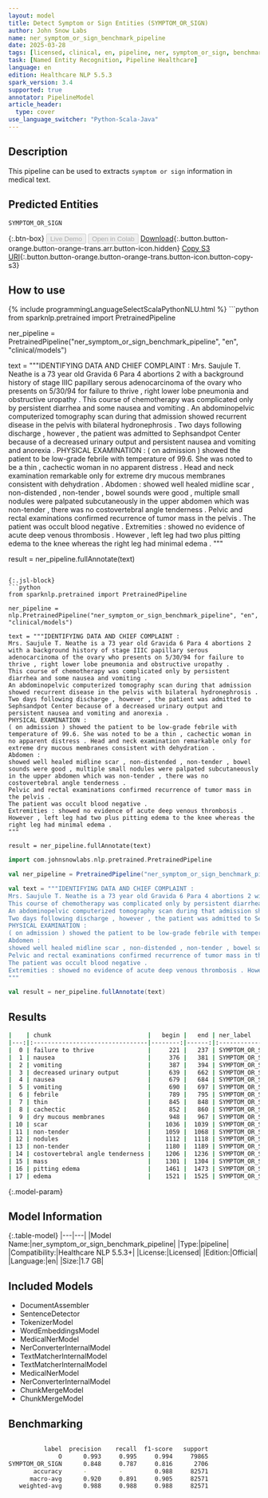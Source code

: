```yaml
---
layout: model
title: Detect Symptom or Sign Entities (SYMPTOM_OR_SIGN)
author: John Snow Labs
name: ner_symptom_or_sign_benchmark_pipeline
date: 2025-03-28
tags: [licensed, clinical, en, pipeline, ner, symptom_or_sign, benchmark]
task: [Named Entity Recognition, Pipeline Healthcare]
language: en
edition: Healthcare NLP 5.5.3
spark_version: 3.4
supported: true
annotator: PipelineModel
article_header:
  type: cover
use_language_switcher: "Python-Scala-Java"
---
```


## Description

This pipeline can be used to extracts `symptom or sign` information in medical text.

## Predicted Entities

`SYMPTOM_OR_SIGN`

{:.btn-box}
<button class="button button-orange" disabled>Live Demo</button>
<button class="button button-orange" disabled>Open in Colab</button>
[Download](https://s3.amazonaws.com/auxdata.johnsnowlabs.com/clinical/models/ner_symptom_or_sign_benchmark_pipeline_en_5.5.3_3.4_1743164685231.zip){:.button.button-orange.button-orange-trans.arr.button-icon.hidden}
[Copy S3 URI](s3://auxdata.johnsnowlabs.com/clinical/models/ner_symptom_or_sign_benchmark_pipeline_en_5.5.3_3.4_1743164685231.zip){:.button.button-orange.button-orange-trans.button-icon.button-copy-s3}

## How to use



<div class="tabs-box" markdown="1">
{% include programmingLanguageSelectScalaPythonNLU.html %}
```python
from sparknlp.pretrained import PretrainedPipeline

ner_pipeline = PretrainedPipeline("ner_symptom_or_sign_benchmark_pipeline", "en", "clinical/models")

text = """IDENTIFYING DATA AND CHIEF COMPLAINT :
Mrs. Saujule T. Neathe is a 73 year old Gravida 6 Para 4 abortions 2 with a background history of stage IIIC papillary serous adenocarcinoma of the ovary who presents on 5/30/94 for failure to thrive , right lower lobe pneumonia and obstructive uropathy .
This course of chemotherapy was complicated only by persistent diarrhea and some nausea and vomiting .
An abdominopelvic computerized tomography scan during that admission showed recurrent disease in the pelvis with bilateral hydronephrosis .
Two days following discharge , however , the patient was admitted to Sephsandpot Center because of a decreased urinary output and persistent nausea and vomiting and anorexia .
PHYSICAL EXAMINATION :
( on admission ) showed the patient to be low-grade febrile with temperature of 99.6. She was noted to be a thin , cachectic woman in no apparent distress . Head and neck examination remarkable only for extreme dry mucous membranes consistent with dehydration .
Abdomen :
showed well healed midline scar , non-distended , non-tender , bowel sounds were good , multiple small nodules were palpated subcutaneously in the upper abdomen which was non-tender , there was no costovertebral angle tenderness .
Pelvic and rectal examinations confirmed recurrence of tumor mass in the pelvis .
The patient was occult blood negative .
Extremities : showed no evidence of acute deep venous thrombosis . However , left leg had two plus pitting edema to the knee whereas the right leg had minimal edema .
"""

result = ner_pipeline.fullAnnotate(text)
```

{:.jsl-block}
```python
from sparknlp.pretrained import PretrainedPipeline

ner_pipeline = nlp.PretrainedPipeline("ner_symptom_or_sign_benchmark_pipeline", "en", "clinical/models")

text = """IDENTIFYING DATA AND CHIEF COMPLAINT :
Mrs. Saujule T. Neathe is a 73 year old Gravida 6 Para 4 abortions 2 with a background history of stage IIIC papillary serous adenocarcinoma of the ovary who presents on 5/30/94 for failure to thrive , right lower lobe pneumonia and obstructive uropathy .
This course of chemotherapy was complicated only by persistent diarrhea and some nausea and vomiting .
An abdominopelvic computerized tomography scan during that admission showed recurrent disease in the pelvis with bilateral hydronephrosis .
Two days following discharge , however , the patient was admitted to Sephsandpot Center because of a decreased urinary output and persistent nausea and vomiting and anorexia .
PHYSICAL EXAMINATION :
( on admission ) showed the patient to be low-grade febrile with temperature of 99.6. She was noted to be a thin , cachectic woman in no apparent distress . Head and neck examination remarkable only for extreme dry mucous membranes consistent with dehydration .
Abdomen :
showed well healed midline scar , non-distended , non-tender , bowel sounds were good , multiple small nodules were palpated subcutaneously in the upper abdomen which was non-tender , there was no costovertebral angle tenderness .
Pelvic and rectal examinations confirmed recurrence of tumor mass in the pelvis .
The patient was occult blood negative .
Extremities : showed no evidence of acute deep venous thrombosis . However , left leg had two plus pitting edema to the knee whereas the right leg had minimal edema .
"""

result = ner_pipeline.fullAnnotate(text)
```
```scala
import com.johnsnowlabs.nlp.pretrained.PretrainedPipeline

val ner_pipeline = PretrainedPipeline("ner_symptom_or_sign_benchmark_pipeline", "en", "clinical/models")

val text = """IDENTIFYING DATA AND CHIEF COMPLAINT :
Mrs. Saujule T. Neathe is a 73 year old Gravida 6 Para 4 abortions 2 with a background history of stage IIIC papillary serous adenocarcinoma of the ovary who presents on 5/30/94 for failure to thrive , right lower lobe pneumonia and obstructive uropathy .
This course of chemotherapy was complicated only by persistent diarrhea and some nausea and vomiting .
An abdominopelvic computerized tomography scan during that admission showed recurrent disease in the pelvis with bilateral hydronephrosis .
Two days following discharge , however , the patient was admitted to Sephsandpot Center because of a decreased urinary output and persistent nausea and vomiting and anorexia .
PHYSICAL EXAMINATION :
( on admission ) showed the patient to be low-grade febrile with temperature of 99.6. She was noted to be a thin , cachectic woman in no apparent distress . Head and neck examination remarkable only for extreme dry mucous membranes consistent with dehydration .
Abdomen :
showed well healed midline scar , non-distended , non-tender , bowel sounds were good , multiple small nodules were palpated subcutaneously in the upper abdomen which was non-tender , there was no costovertebral angle tenderness .
Pelvic and rectal examinations confirmed recurrence of tumor mass in the pelvis .
The patient was occult blood negative .
Extremities : showed no evidence of acute deep venous thrombosis . However , left leg had two plus pitting edema to the knee whereas the right leg had minimal edema .
"""

val result = ner_pipeline.fullAnnotate(text)
```
</div>

## Results

```bash
|    | chunk                           |   begin |   end | ner_label       |
|---:|:--------------------------------|--------:|------:|:----------------|
|  0 | failure to thrive               |     221 |   237 | SYMPTOM_OR_SIGN |
|  1 | nausea                          |     376 |   381 | SYMPTOM_OR_SIGN |
|  2 | vomiting                        |     387 |   394 | SYMPTOM_OR_SIGN |
|  3 | decreased urinary output        |     639 |   662 | SYMPTOM_OR_SIGN |
|  4 | nausea                          |     679 |   684 | SYMPTOM_OR_SIGN |
|  5 | vomiting                        |     690 |   697 | SYMPTOM_OR_SIGN |
|  6 | febrile                         |     789 |   795 | SYMPTOM_OR_SIGN |
|  7 | thin                            |     845 |   848 | SYMPTOM_OR_SIGN |
|  8 | cachectic                       |     852 |   860 | SYMPTOM_OR_SIGN |
|  9 | dry mucous membranes            |     948 |   967 | SYMPTOM_OR_SIGN |
| 10 | scar                            |    1036 |  1039 | SYMPTOM_OR_SIGN |
| 11 | non-tender                      |    1059 |  1068 | SYMPTOM_OR_SIGN |
| 12 | nodules                         |    1112 |  1118 | SYMPTOM_OR_SIGN |
| 13 | non-tender                      |    1180 |  1189 | SYMPTOM_OR_SIGN |
| 14 | costovertebral angle tenderness |    1206 |  1236 | SYMPTOM_OR_SIGN |
| 15 | mass                            |    1301 |  1304 | SYMPTOM_OR_SIGN |
| 16 | pitting edema                   |    1461 |  1473 | SYMPTOM_OR_SIGN |
| 17 | edema                           |    1521 |  1525 | SYMPTOM_OR_SIGN |
```

{:.model-param}
## Model Information

{:.table-model}
|---|---|
|Model Name:|ner_symptom_or_sign_benchmark_pipeline|
|Type:|pipeline|
|Compatibility:|Healthcare NLP 5.5.3+|
|License:|Licensed|
|Edition:|Official|
|Language:|en|
|Size:|1.7 GB|

## Included Models

- DocumentAssembler
- SentenceDetector
- TokenizerModel
- WordEmbeddingsModel
- MedicalNerModel
- NerConverterInternalModel
- TextMatcherInternalModel
- TextMatcherInternalModel
- MedicalNerModel
- NerConverterInternalModel
- ChunkMergeModel
- ChunkMergeModel

## Benchmarking

```bash

          label  precision    recall  f1-score   support
              O      0.993     0.995     0.994     79865
SYMPTOM_OR_SIGN      0.848     0.787     0.816      2706
       accuracy      -         -         0.988     82571
      macro-avg      0.920     0.891     0.905     82571
   weighted-avg      0.988     0.988     0.988     82571

```